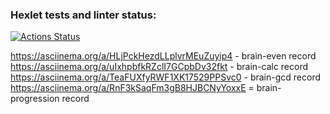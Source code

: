 ### Hexlet tests and linter status:
[![Actions Status](https://github.com/limbosomeone/python-project-49/workflows/hexlet-check/badge.svg)](https://github.com/limbosomeone/python-project-49/actions)

https://asciinema.org/a/HLjPckHezdLLplvrMEuZuyip4 - brain-even record  
https://asciinema.org/a/uIxhpbfkRZclI7GCpbDv32fkt - brain-calc record  
https://asciinema.org/a/TeaFUXfyRWF1XK17529PPSvc0 - brain-gcd record  
https://asciinema.org/a/RnF3kSaqFm3gB8HJBCNyYoxxE = brain-progression record